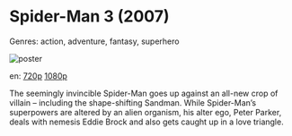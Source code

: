# Spider-Man 3 (2007)

Genres: action, adventure, fantasy, superhero

![poster](http://image.tmdb.org/t/p/w500/rLwhewWypBL88VFGf6haSdnNj2U.jpg)

en:
  [720p](magnet:?xt=urn:btih:D2EF4ED704F999DBD5132ABE44D776300CF0301C&tr=udp://glotorrents.pw:6969/announce&tr=udp://tracker.opentrackr.org:1337/announce&tr=udp://torrent.gresille.org:80/announce&tr=udp://tracker.openbittorrent.com:80&tr=udp://tracker.coppersurfer.tk:6969&tr=udp://tracker.leechers-paradise.org:6969&tr=udp://p4p.arenabg.ch:1337&tr=udp://tracker.internetwarriors.net:1337)
  [1080p](magnet:?xt=urn:btih:FE56BF80229C4D35A5E3DD4F12CA78945E91189E&tr=udp://glotorrents.pw:6969/announce&tr=udp://tracker.opentrackr.org:1337/announce&tr=udp://torrent.gresille.org:80/announce&tr=udp://tracker.openbittorrent.com:80&tr=udp://tracker.coppersurfer.tk:6969&tr=udp://tracker.leechers-paradise.org:6969&tr=udp://p4p.arenabg.ch:1337&tr=udp://tracker.internetwarriors.net:1337)
  


The seemingly invincible Spider-Man goes up against an all-new crop of villain – including the shape-shifting Sandman. While Spider-Man’s superpowers are altered by an alien organism, his alter ego, Peter Parker, deals with nemesis Eddie Brock and also gets caught up in a love triangle.